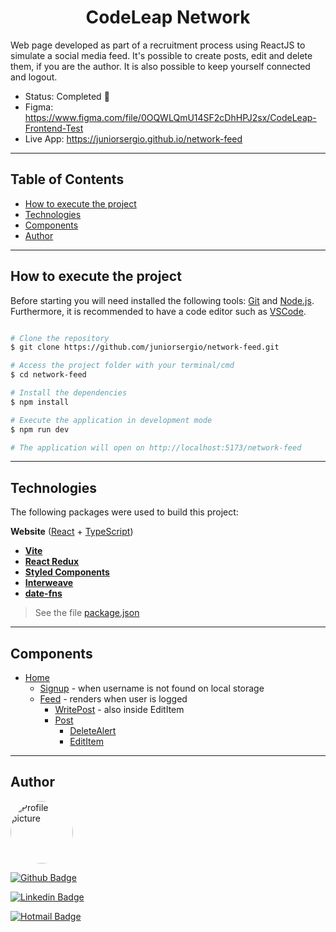 <h1 align="center">
    CodeLeap Network
</h1>


Web page developed as part of a recruitment process using ReactJS to simulate a social media feed. It's possible to create posts, edit and delete them, if you are the author. It is also possible to keep yourself connected and logout.

- Status: Completed 🚀
- Figma: https://www.figma.com/file/0OQWLQmU14SF2cDhHPJ2sx/CodeLeap-Frontend-Test
- Live App: https://juniorsergio.github.io/network-feed

---

## Table of Contents

  - [How to execute the project](#how-to-execute-the-project)
  - [Technologies](#technologies)
  - [Components](#components)
  - [Author](#author)

---

## How to execute the project

Before starting you will need installed the following tools: [Git](https://git-scm.com) and [Node.js](https://nodejs.org/en/). Furthermore, it is recommended to have a code editor such as [VSCode](https://code.visualstudio.com/).

```bash

# Clone the repository
$ git clone https://github.com/juniorsergio/network-feed.git

# Access the project folder with your terminal/cmd
$ cd network-feed

# Install the dependencies
$ npm install

# Execute the application in development mode
$ npm run dev

# The application will open on http://localhost:5173/network-feed
```

---

## Technologies

The following packages were used to build this project:

**Website** ([React](https://reactjs.org/) + [TypeScript](https://www.typescriptlang.org/))

-   **[Vite](https://vitejs.dev/)**
-   **[React Redux](https://react-redux.js.org/)**
-   **[Styled Components](https://styled-components.com/)**
-   **[Interweave](https://interweave.dev/)**
-   **[date-fns](https://date-fns.org/)**

> See the file [package.json](https://github.com/juniorsergio/network-feed/blob/master/package.json)

---

## Components

- [Home](/src/pages/Home.tsx)
    - [Signup](/src/components/Signup/Signup.tsx) - when username is not found on local storage
    - [Feed](/src/components/Feed/Feed.tsx) - renders when user is logged
      - [WritePost](/src/components/WritePost/WritePost.tsx) - also inside EditItem
      - [Post](/src/components/Post/Post.tsx)
        - [DeleteAlert](/src/components/DeleteAlert/DeleteAlert.tsx)
        - [EditItem](/src/components/EditItem/EditItem.tsx)

---

## Author

<a href="https://juniorsergio.github.io/">
 <img style="border-radius: 50%;" src="https://github.com/juniorsergio.png" width="100px;" alt="Profile picture"/>
</a>

<br/>

[![Github Badge](https://img.shields.io/badge/Portfolio-100000?style=flat-square&logo=github&logoColor=white&link=https://juniorsergio.github.io/)](https://juniorsergio.github.io/) 


[![Linkedin Badge](https://img.shields.io/badge/-Sergio_Junior-blue?style=flat-square&logo=Linkedin&logoColor=white&link=https://www.linkedin.com/in/juniorsergio/)](https://www.linkedin.com/in/juniorsergio/) 


[![Hotmail Badge](https://img.shields.io/badge/-sergio.junior55@hotmail.com-0078D4?style=flat-square&logo=microsoft-outlook&logoColor=white&link=mailto:sergio.junior55@hotmail.com)](mailto:sergio.junior55@hotmail.com)
